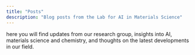 ```yaml
---
title: "Posts"
description: "Blog posts from the Lab for AI in Materials Science"
---
```


here you will find updates from our research group, insights into AI, materials science and chemistry, and thoughts on the latest developments in our field.
